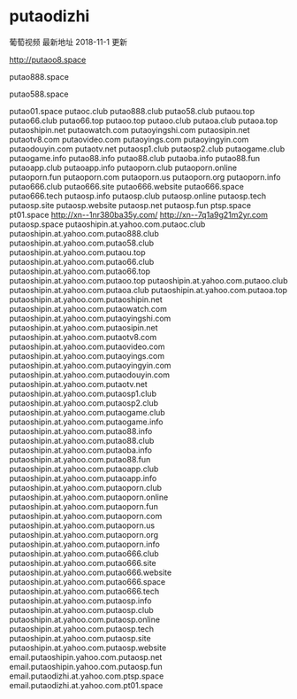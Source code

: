 # putaodizhi
葡萄视频 最新地址 2018-11-1 更新

http://putaoo8.space

putao888.space

putao588.space

putao01.space
putaoc.club
putao888.club
putao58.club
putaou.top
putao66.club
putao66.top
putaoo.top
putaoo.club
putaoa.club
putaoa.top
putaoshipin.net
putaowatch.com
putaoyingshi.com
putaosipin.net
putaotv8.com
putaovideo.com
putaoyings.com
putaoyingyin.com
putaodouyin.com
putaotv.net
putaosp1.club
putaosp2.club
putaogame.club
putaogame.info
putao88.info
putao88.club
putaoba.info
putao88.fun
putaoapp.club
putaoapp.info
putaoporn.club
putaoporn.online
putaoporn.fun
putaoporn.com
putaoporn.us
putaoporn.org
putaoporn.info
putao666.club
putao666.site
putao666.website
putao666.space
putao666.tech
putaosp.info
putaosp.club
putaosp.online
putaosp.tech
putaosp.site
putaosp.website
putaosp.net
putaosp.fun
ptsp.space
pt01.space
http://xn--1nr380ba35y.com/
http://xn--7q1a9g21m2yr.com
putaosp.space
putaoshipin.at.yahoo.com.putaoc.club
putaoshipin.at.yahoo.com.putao888.club
putaoshipin.at.yahoo.com.putao58.club
putaoshipin.at.yahoo.com.putaou.top
putaoshipin.at.yahoo.com.putao66.club
putaoshipin.at.yahoo.com.putao66.top
putaoshipin.at.yahoo.com.putaoo.top
putaoshipin.at.yahoo.com.putaoo.club
putaoshipin.at.yahoo.com.putaoa.club
putaoshipin.at.yahoo.com.putaoa.top
putaoshipin.at.yahoo.com.putaoshipin.net
putaoshipin.at.yahoo.com.putaowatch.com
putaoshipin.at.yahoo.com.putaoyingshi.com
putaoshipin.at.yahoo.com.putaosipin.net
putaoshipin.at.yahoo.com.putaotv8.com
putaoshipin.at.yahoo.com.putaovideo.com
putaoshipin.at.yahoo.com.putaoyings.com
putaoshipin.at.yahoo.com.putaoyingyin.com
putaoshipin.at.yahoo.com.putaodouyin.com
putaoshipin.at.yahoo.com.putaotv.net
putaoshipin.at.yahoo.com.putaosp1.club
putaoshipin.at.yahoo.com.putaosp2.club
putaoshipin.at.yahoo.com.putaogame.club
putaoshipin.at.yahoo.com.putaogame.info
putaoshipin.at.yahoo.com.putao88.info
putaoshipin.at.yahoo.com.putao88.club
putaoshipin.at.yahoo.com.putaoba.info
putaoshipin.at.yahoo.com.putao88.fun
putaoshipin.at.yahoo.com.putaoapp.club
putaoshipin.at.yahoo.com.putaoapp.info
putaoshipin.at.yahoo.com.putaoporn.club
putaoshipin.at.yahoo.com.putaoporn.online
putaoshipin.at.yahoo.com.putaoporn.fun
putaoshipin.at.yahoo.com.putaoporn.com
putaoshipin.at.yahoo.com.putaoporn.us
putaoshipin.at.yahoo.com.putaoporn.org
putaoshipin.at.yahoo.com.putaoporn.info
putaoshipin.at.yahoo.com.putao666.club
putaoshipin.at.yahoo.com.putao666.site
putaoshipin.at.yahoo.com.putao666.website
putaoshipin.at.yahoo.com.putao666.space
putaoshipin.at.yahoo.com.putao666.tech
putaoshipin.at.yahoo.com.putaosp.info
putaoshipin.at.yahoo.com.putaosp.club
putaoshipin.at.yahoo.com.putaosp.online
putaoshipin.at.yahoo.com.putaosp.tech
putaoshipin.at.yahoo.com.putaosp.site
putaoshipin.at.yahoo.com.putaosp.website
email.putaoshipin.yahoo.com.putaosp.net
email.putaoshipin.yahoo.com.putaosp.fun
email.putaodizhi.at.yahoo.com.ptsp.space
email.putaodizhi.at.yahoo.com.pt01.space
